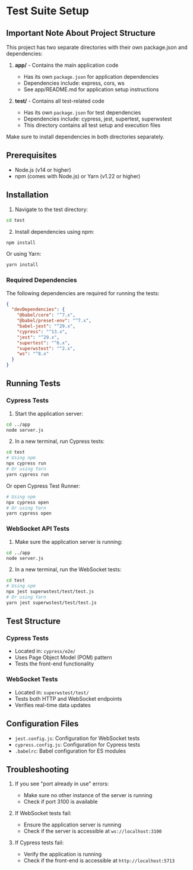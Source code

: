 # Test Suite Setup

## Important Note About Project Structure

This project has two separate directories with their own package.json and dependencies:

1. **app/** - Contains the main application code
   - Has its own `package.json` for application dependencies
   - Dependencies include: express, cors, ws
   - See app/README.md for application setup instructions

2. **test/** - Contains all test-related code
   - Has its own `package.json` for test dependencies
   - Dependencies include: cypress, jest, supertest, superwstest
   - This directory contains all test setup and execution files

Make sure to install dependencies in both directories separately.

## Prerequisites

- Node.js (v14 or higher)
- npm (comes with Node.js) or Yarn (v1.22 or higher)

## Installation

1. Navigate to the test directory:
```bash
cd test
```

2. Install dependencies using npm:
```bash
npm install
```

Or using Yarn:
```bash
yarn install
```

### Required Dependencies

The following dependencies are required for running the tests:

```json
{
  "devDependencies": {
    "@babel/core": "^7.x",
    "@babel/preset-env": "^7.x",
    "babel-jest": "^29.x",
    "cypress": "^13.x",
    "jest": "^29.x",
    "supertest": "^6.x",
    "superwstest": "^2.x",
    "ws": "^8.x"
  }
}
```

## Running Tests

### Cypress Tests

1. Start the application server:
```bash
cd ../app
node server.js
```

2. In a new terminal, run Cypress tests:
```bash
cd test
# Using npm
npx cypress run
# Or using Yarn
yarn cypress run
```

Or open Cypress Test Runner:
```bash
# Using npm
npx cypress open
# Or using Yarn
yarn cypress open
```

### WebSocket API Tests

1. Make sure the application server is running:
```bash
cd ../app
node server.js
```

2. In a new terminal, run the WebSocket tests:
```bash
cd test
# Using npm
npx jest superwstest/test/test.js
# Or using Yarn
yarn jest superwstest/test/test.js
```

## Test Structure

### Cypress Tests
- Located in: `cypress/e2e/`
- Uses Page Object Model (POM) pattern
- Tests the front-end functionality

### WebSocket Tests
- Located in: `superwstest/test/`
- Tests both HTTP and WebSocket endpoints
- Verifies real-time data updates

## Configuration Files

- `jest.config.js`: Configuration for WebSocket tests
- `cypress.config.js`: Configuration for Cypress tests
- `.babelrc`: Babel configuration for ES modules

## Troubleshooting

1. If you see "port already in use" errors:
   - Make sure no other instance of the server is running
   - Check if port 3100 is available

2. If WebSocket tests fail:
   - Ensure the application server is running
   - Check if the server is accessible at `ws://localhost:3100`

3. If Cypress tests fail:
   - Verify the application is running
   - Check if the front-end is accessible at `http://localhost:5713`